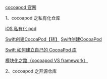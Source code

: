 [cocoapod 官网](https://guides.cocoapods.org/)

1、cocoapod 之私有化仓库

[iOS 私有化 pod](http://blog.wtlucky.com/blog/2015/02/26/create-private-podspec/)

[Swift创建CocoaPod【转】](https://my.oschina.net/are1OfBlog/blog/488939)
[Swift创建CocoaPod](https://www.raywenderlich.com/5823-how-to-create-a-cocoapod-in-swift)

[Swift 如何建立自己的 CocoaPod 库](https://www.jianshu.com/p/777b0755480c)

[模块化之路（cocoapod VS framework）](https://www.jianshu.com/p/9d49216682f4)

2、cocoapod 之开源仓库